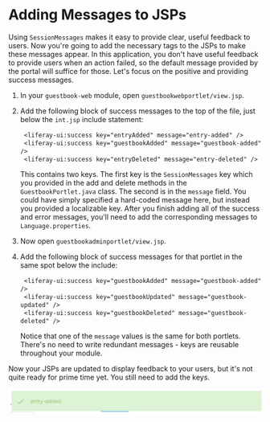 # Adding Messages to JSPs

Using `SessionMessages` makes it easy to provide clear, useful feedback to 
users. Now you're going to add the necessary tags to the JSPs to make these 
messages appear. In this application, you don't have useful feedback to provide users when an action failed, so the default message provided by the portal will suffice for those. Let's focus on the positive and providing success messages.

1. In your `guestbook-web` module, open `guestbookwebportlet/view.jsp`.

2. Add the following block of success messages to the top of the file, just 
    below the `int.jsp` include statement:
    
        <liferay-ui:success key="entryAdded" message="entry-added" />
        <liferay-ui:success key="guestbookAdded" message="guestbook-added" />
        <liferay-ui:success key="entryDeleted" message="entry-deleted" />
    
    This contains two keys. The first key is the `SessionMessages` key which you
    provided in the add and delete methods in the `GuestbookPortlet.java` class.
    The second is in the `message` field. You could have simply specified a 
    hard-coded message here, but instead you provided a localizable key. After 
    you finish adding all of the success and error messages, you'll need to
    add the corresponding messages to `Language.properties`.
    
3. Now open `guestbookadminportlet/view.jsp`.

4. Add the following block of success messages for that portlet in the same 
    spot below the include:

        <liferay-ui:success key="guestbookAdded" message="guestbook-added" />
        <liferay-ui:success key="guestbookUpdated" message="guestbook-updated" />
        <liferay-ui:success key="guestbookDeleted" message="guestbook-deleted" />
    
    Notice that one of the `message` values is the same for both portlets. 
    There's no need to write redundant messages - keys are reusable throughout 
    your module.
    
Now your JSPs are updated to display feedback to your users, but it's not quite 
ready for prime time yet. You still need to add the keys.

![Figure X: At this stage the message will display, but there is no corresponding key to display a nice localized message yet.](../../../images/message-key.png)
